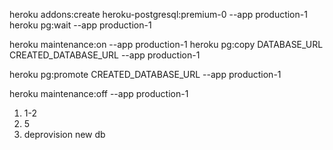 heroku addons:create heroku-postgresql:premium-0 --app production-1
heroku pg:wait --app production-1

heroku maintenance:on --app production-1
heroku pg:copy DATABASE_URL CREATED_DATABASE_URL --app production-1

heroku pg:promote CREATED_DATABASE_URL --app production-1

heroku maintenance:off --app production-1



1. 1-2
2. 5
3. deprovision new db
